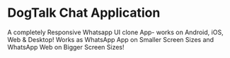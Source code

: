 
# DogTalk Chat Application

A completely Responsive Whatsapp UI clone App- works on Android, iOS, Web & Desktop! Works as WhatsApp App on Smaller Screen Sizes and WhatsApp Web on Bigger Screen Sizes!


